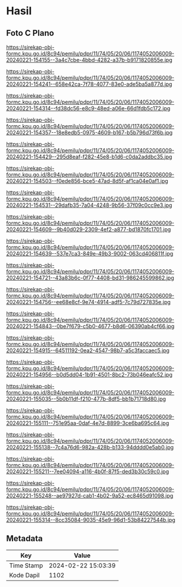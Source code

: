 # Hasil

## Foto C Plano

https://sirekap-obj-formc.kpu.go.id/8c94/pemilu/pdpr/11/74/05/20/06/1174052006009-20240221-154155--3a4c7cbe-4bbd-4282-a37b-b9171820855e.jpg

https://sirekap-obj-formc.kpu.go.id/8c94/pemilu/pdpr/11/74/05/20/06/1174052006009-20240221-154241--658e42ca-7f78-4077-83e0-ade5ba5a877d.jpg

https://sirekap-obj-formc.kpu.go.id/8c94/pemilu/pdpr/11/74/05/20/06/1174052006009-20240221-154314--fd38dc56-e8c9-48ed-a06e-66d1fdb5c172.jpg

https://sirekap-obj-formc.kpu.go.id/8c94/pemilu/pdpr/11/74/05/20/06/1174052006009-20240221-154357--18e8edb5-0975-4609-b167-b5b796d73f6b.jpg

https://sirekap-obj-formc.kpu.go.id/8c94/pemilu/pdpr/11/74/05/20/06/1174052006009-20240221-154429--295d8eaf-f282-45e8-b1d6-c0da2addbc35.jpg

https://sirekap-obj-formc.kpu.go.id/8c94/pemilu/pdpr/11/74/05/20/06/1174052006009-20240221-154503--f0ede856-bce5-47ad-8d5f-af1ca04e0af1.jpg

https://sirekap-obj-formc.kpu.go.id/8c94/pemilu/pdpr/11/74/05/20/06/1174052006009-20240221-154531--29dafb35-7a04-4248-9b56-37f09c0cc9e3.jpg

https://sirekap-obj-formc.kpu.go.id/8c94/pemilu/pdpr/11/74/05/20/06/1174052006009-20240221-154609--9b40d029-2309-4ef2-a877-bd1870fc1701.jpg

https://sirekap-obj-formc.kpu.go.id/8c94/pemilu/pdpr/11/74/05/20/06/1174052006009-20240221-154639--537e7ca3-849e-49b3-9002-063cd406811f.jpg

https://sirekap-obj-formc.kpu.go.id/8c94/pemilu/pdpr/11/74/05/20/06/1174052006009-20240221-154721--43a83b6c-0f77-4408-bd31-986245599862.jpg

https://sirekap-obj-formc.kpu.go.id/8c94/pemilu/pdpr/11/74/05/20/06/1174052006009-20240221-154756--ee68e8cf-9e74-4914-adf5-7c79d727835e.jpg

https://sirekap-obj-formc.kpu.go.id/8c94/pemilu/pdpr/11/74/05/20/06/1174052006009-20240221-154843--0be7f679-c5b0-4677-b8d6-06390ab4cf66.jpg

https://sirekap-obj-formc.kpu.go.id/8c94/pemilu/pdpr/11/74/05/20/06/1174052006009-20240221-154915--64511192-0ea2-4547-98b7-a5c3faccaec5.jpg

https://sirekap-obj-formc.kpu.go.id/8c94/pemilu/pdpr/11/74/05/20/06/1174052006009-20240221-154956--b0d5dd04-1b91-4501-8bc2-73b046eafc52.jpg

https://sirekap-obj-formc.kpu.go.id/8c94/pemilu/pdpr/11/74/05/20/06/1174052006009-20240221-155035--5b0b11df-f210-477b-8df5-bb1b71718d80.jpg

https://sirekap-obj-formc.kpu.go.id/8c94/pemilu/pdpr/11/74/05/20/06/1174052006009-20240221-155111--751e95aa-0daf-4e7d-8899-3ce6ba695c64.jpg

https://sirekap-obj-formc.kpu.go.id/8c94/pemilu/pdpr/11/74/05/20/06/1174052006009-20240221-155138--7c4a76d6-982a-428b-b133-94dddd0e5ab0.jpg

https://sirekap-obj-formc.kpu.go.id/8c94/pemilu/pdpr/11/74/05/20/06/1174052006009-20240221-155211--7ee04094-a116-4b0f-87f5-ded3b30c59c0.jpg

https://sirekap-obj-formc.kpu.go.id/8c94/pemilu/pdpr/11/74/05/20/06/1174052006009-20240221-155248--ae97927d-cab1-4b02-9a52-ec8465d91098.jpg

https://sirekap-obj-formc.kpu.go.id/8c94/pemilu/pdpr/11/74/05/20/06/1174052006009-20240221-155314--8cc35084-9035-45e9-96d1-53b84227544b.jpg


## Metadata

| Key        | Value               |
| ---------- | ------------------- |
| Time Stamp | 2024-02-22 15:03:39 |
| Kode Dapil | 1102                |



